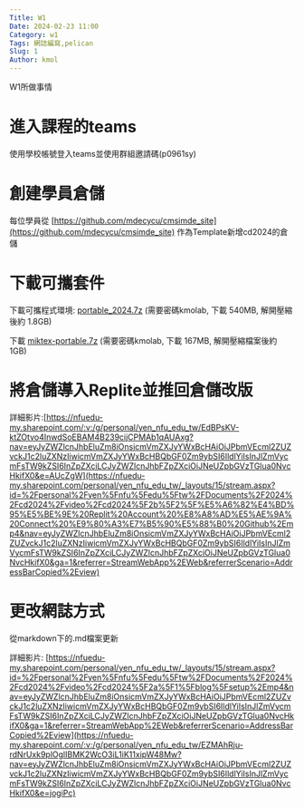 ```yaml
---
Title: W1
Date: 2024-02-23 11:00
Category: w1
Tags: 網誌編寫,pelican
Slug: 1
Author: kmol
---
```


W1所做事情

<!-- PELICAN_END_SUMMARY -->

# 進入課程的teams
使用學校帳號登入teams並使用群組邀請碼(p0961sy)

# 創建學員倉儲
每位學員從 [https://github.com/mdecycu/cmsimde_site](https://github.com/mdecycu/cmsimde_site) 作為Template新增cd2024的倉儲

# 下載可攜套件
下載可攜程式環境: [portable_2024.7z](http://229.cycu.org/portable_2024.7z) (需要密碼kmolab, 下載 540MB, 解開壓縮後約 1.8GB)

下載 [miktex-portable.7z](http://229.cycu.org/miktex-portable.7z) (需要密碼kmolab, 下載 167MB, 解開壓縮檔案後約 1GB)

# 將倉儲導入Replite並推回倉儲改版
詳細影片:[https://nfuedu-my.sharepoint.com/:v:/g/personal/yen_nfu_edu_tw/EdBPsKV-ktZOtvo4InwdSoEBAM4B239cijCPMAb1qAUAxg?nav=eyJyZWZlcnJhbEluZm8iOnsicmVmZXJyYWxBcHAiOiJPbmVEcml2ZUZvckJ1c2luZXNzIiwicmVmZXJyYWxBcHBQbGF0Zm9ybSI6IldlYiIsInJlZmVycmFsTW9kZSI6InZpZXciLCJyZWZlcnJhbFZpZXciOiJNeUZpbGVzTGlua0NvcHkifX0&e=AUcZgW](https://nfuedu-my.sharepoint.com/personal/yen_nfu_edu_tw/_layouts/15/stream.aspx?id=%2Fpersonal%2Fyen%5Fnfu%5Fedu%5Ftw%2FDocuments%2F2024%2Fcd2024%2Fvideo%2Fcd2024%5F2b%5F2%5F%E5%A6%82%E4%BD%95%E5%BE%9E%20Replit%20Account%20%E8%A8%AD%E5%AE%9A%20Connect%20%E9%80%A3%E7%B5%90%E5%88%B0%20Github%2Emp4&nav=eyJyZWZlcnJhbEluZm8iOnsicmVmZXJyYWxBcHAiOiJPbmVEcml2ZUZvckJ1c2luZXNzIiwicmVmZXJyYWxBcHBQbGF0Zm9ybSI6IldlYiIsInJlZmVycmFsTW9kZSI6InZpZXciLCJyZWZlcnJhbFZpZXciOiJNeUZpbGVzTGlua0NvcHkifX0&ga=1&referrer=StreamWebApp%2EWeb&referrerScenario=AddressBarCopied%2Eview)

# 更改網誌方式
從markdown下的.md檔案更新

詳細影片:
[https://nfuedu-my.sharepoint.com/personal/yen_nfu_edu_tw/_layouts/15/stream.aspx?id=%2Fpersonal%2Fyen%5Fnfu%5Fedu%5Ftw%2FDocuments%2F2024%2Fcd2024%2Fvideo%2Fcd2024%5F2a%5F1%5Fblog%5Fsetup%2Emp4&nav=eyJyZWZlcnJhbEluZm8iOnsicmVmZXJyYWxBcHAiOiJPbmVEcml2ZUZvckJ1c2luZXNzIiwicmVmZXJyYWxBcHBQbGF0Zm9ybSI6IldlYiIsInJlZmVycmFsTW9kZSI6InZpZXciLCJyZWZlcnJhbFZpZXciOiJNeUZpbGVzTGlua0NvcHkifX0&ga=1&referrer=StreamWebApp%2EWeb&referrerScenario=AddressBarCopied%2Eview](https://nfuedu-my.sharepoint.com/:v:/g/personal/yen_nfu_edu_tw/EZMAhRju-rdNrUxk9plOglIBMK2WcO3iL1iK11xipW48Mw?nav=eyJyZWZlcnJhbEluZm8iOnsicmVmZXJyYWxBcHAiOiJPbmVEcml2ZUZvckJ1c2luZXNzIiwicmVmZXJyYWxBcHBQbGF0Zm9ybSI6IldlYiIsInJlZmVycmFsTW9kZSI6InZpZXciLCJyZWZlcnJhbFZpZXciOiJNeUZpbGVzTGlua0NvcHkifX0&e=jogiPc)





